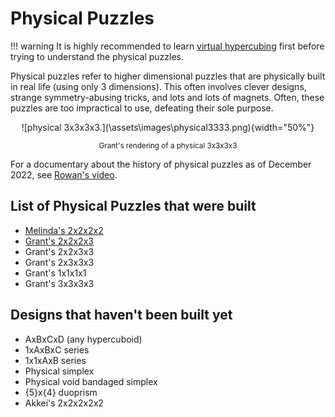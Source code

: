 # Physical Puzzles

!!! warning
    It is highly recommended to learn [virtual hypercubing](\wiki\software) first before trying to understand the physical puzzles.

Physical puzzles refer to higher dimensional puzzles that are physically built in real life (using only 3 dimensions). This often involves clever designs, strange symmetry-abusing tricks, and lots and lots of magnets. Often, these puzzles are too impractical to use, defeating their sole purpose.

<center>![physical 3x3x3x3.](\assets\images\physical3333.png){width="50%"}

<small> Grant's rendering of a physical 3x3x3x3 </small> </center>

For a documentary about the history of physical puzzles as of December 2022, see [Rowan's video](https://www.youtube.com/watch?v=QTc-rG-nunA).

## List of Physical Puzzles that were built
- [Melinda's 2x2x2x2](melinda-2222.md)
- [Grant's 2x2x2x3](grant-2223.md)
- Grant's 2x2x3x3
- Grant's 2x3x3x3
- Grant's 1x1x1x1
- Grant's 3x3x3x3

## Designs that haven't been built yet
- AxBxCxD (any hypercuboid)
- 1xAxBxC series
- 1x1xAxB series
- Physical simplex
- Physical void bandaged simplex
- {5}x{4} duoprism
- Akkei's 2x2x2x2x2





